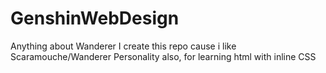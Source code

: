 # GenshinWebDesign
Anything about Wanderer
I create this repo cause i like Scaramouche/Wanderer Personality
also, for learning html with inline CSS

